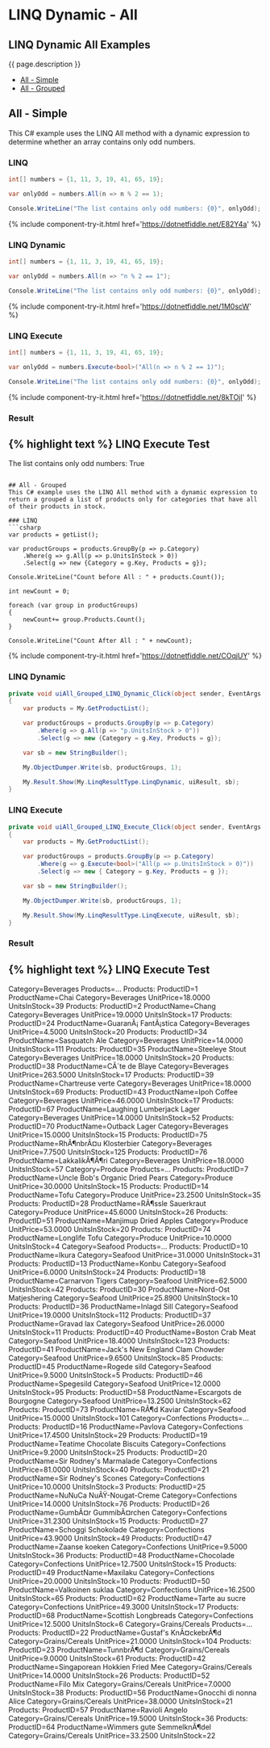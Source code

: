 # LINQ Dynamic - All

## LINQ Dynamic All Examples
{{ page.description }}

- [All - Simple](#all---simple)
- [All - Grouped](#all---grouped)

## All - Simple
This C# example uses the LINQ All method with a dynamic expression to determine whether an array contains only odd numbers.

### LINQ
```csharp
int[] numbers = {1, 11, 3, 19, 41, 65, 19};

var onlyOdd = numbers.All(n => n % 2 == 1);

Console.WriteLine("The list contains only odd numbers: {0}", onlyOdd);
```
{% include  component-try-it.html href='https://dotnetfiddle.net/E82Y4a' %}

### LINQ Dynamic
```csharp
int[] numbers = {1, 11, 3, 19, 41, 65, 19};

var onlyOdd = numbers.All(n => "n % 2 == 1");

Console.WriteLine("The list contains only odd numbers: {0}", onlyOdd);
```
{% include  component-try-it.html href='https://dotnetfiddle.net/1M0scW' %}

### LINQ Execute
```csharp
int[] numbers = {1, 11, 3, 19, 41, 65, 19};

var onlyOdd = numbers.Execute<bool>("All(n => n % 2 == 1)");

Console.WriteLine("The list contains only odd numbers: {0}", onlyOdd);
```
{% include  component-try-it.html href='https://dotnetfiddle.net/8kTOjI' %}

### Result
{% highlight text %}
LINQ Execute Test
------------------------------
The list contains only odd numbers: True

```

## All - Grouped
This C# example uses the LINQ All method with a dynamic expression to return a grouped a list of products only for categories that have all of their products in stock.

### LINQ
```csharp
var products = getList();

var productGroups = products.GroupBy(p => p.Category)
	.Where(g => g.All(p => p.UnitsInStock > 0))
	.Select(g => new {Category = g.Key, Products = g});

Console.WriteLine("Count before All : " + products.Count());

int newCount = 0;

foreach (var group in productGroups) 
{
	newCount+= group.Products.Count();
}

Console.WriteLine("Count After All : " + newCount);
```
{% include  component-try-it.html href='https://dotnetfiddle.net/COqjUY' %}

### LINQ Dynamic
```csharp
private void uiAll_Grouped_LINQ_Dynamic_Click(object sender, EventArgs e)
{
	var products = My.GetProductList();

	var productGroups = products.GroupBy(p => p.Category)
		.Where(g => g.All(p => "p.UnitsInStock > 0"))
		.Select(g => new {Category = g.Key, Products = g});

	var sb = new StringBuilder();

	My.ObjectDumper.Write(sb, productGroups, 1);

	My.Result.Show(My.LinqResultType.LinqDynamic, uiResult, sb);
}
```

### LINQ Execute
```csharp
private void uiAll_Grouped_LINQ_Execute_Click(object sender, EventArgs e)
{
	var products = My.GetProductList();

	var productGroups = products.GroupBy(p => p.Category)
		.Where(g => g.Execute<bool>("All(p => p.UnitsInStock > 0)"))
		.Select(g => new { Category = g.Key, Products = g });

	var sb = new StringBuilder();

	My.ObjectDumper.Write(sb, productGroups, 1);

	My.Result.Show(My.LinqResultType.LinqExecute, uiResult, sb);
}
```

### Result
{% highlight text %}
LINQ Execute Test
------------------------------
Category=Beverages      Products=... 
  Products: ProductID=1  ProductName=Chai        Category=Beverages      UnitPrice=18.0000      UnitsInStock=39 
  Products: ProductID=2  ProductName=Chang      Category=Beverages      UnitPrice=19.0000      UnitsInStock=17 
  Products: ProductID=24  ProductName=GuaranÃ¡ FantÃ¡stica  Category=Beverages      UnitPrice=4.5000        UnitsInStock=20 
  Products: ProductID=34  ProductName=Sasquatch Ale      Category=Beverages      UnitPrice=14.0000      UnitsInStock=111 
  Products: ProductID=35  ProductName=Steeleye Stout      Category=Beverages      UnitPrice=18.0000      UnitsInStock=20 
  Products: ProductID=38  ProductName=CÃ´te de Blaye      Category=Beverages      UnitPrice=263.5000      UnitsInStock=17 
  Products: ProductID=39  ProductName=Chartreuse verte    Category=Beverages      UnitPrice=18.0000      UnitsInStock=69 
  Products: ProductID=43  ProductName=Ipoh Coffee        Category=Beverages      UnitPrice=46.0000      UnitsInStock=17 
  Products: ProductID=67  ProductName=Laughing Lumberjack Lager  Category=Beverages      UnitPrice=14.0000      UnitsInStock=52 
  Products: ProductID=70  ProductName=Outback Lager      Category=Beverages      UnitPrice=15.0000      UnitsInStock=15 
  Products: ProductID=75  ProductName=RhÃ¶nbrÃ¤u Klosterbier        Category=Beverages      UnitPrice=7.7500        UnitsInStock=125 
  Products: ProductID=76  ProductName=LakkalikÃ¶Ã¶ri        Category=Beverages      UnitPrice=18.0000      UnitsInStock=57 
Category=Produce        Products=... 
  Products: ProductID=7  ProductName=Uncle Bob's Organic Dried Pears    Category=Produce        UnitPrice=30.0000      UnitsInStock=15 
  Products: ProductID=14  ProductName=Tofu        Category=Produce        UnitPrice=23.2500      UnitsInStock=35 
  Products: ProductID=28  ProductName=RÃ¶ssle Sauerkraut  Category=Produce        UnitPrice=45.6000      UnitsInStock=26 
  Products: ProductID=51  ProductName=Manjimup Dried Apples      Category=Produce        UnitPrice=53.0000      UnitsInStock=20 
  Products: ProductID=74  ProductName=Longlife Tofu      Category=Produce        UnitPrice=10.0000      UnitsInStock=4 
Category=Seafood        Products=... 
  Products: ProductID=10  ProductName=Ikura      Category=Seafood        UnitPrice=31.0000      UnitsInStock=31 
  Products: ProductID=13  ProductName=Konbu      Category=Seafood        UnitPrice=6.0000        UnitsInStock=24 
  Products: ProductID=18  ProductName=Carnarvon Tigers    Category=Seafood        UnitPrice=62.5000      UnitsInStock=42 
  Products: ProductID=30  ProductName=Nord-Ost Matjeshering      Category=Seafood        UnitPrice=25.8900      UnitsInStock=10 
  Products: ProductID=36  ProductName=Inlagd Sill        Category=Seafood        UnitPrice=19.0000      UnitsInStock=112 
  Products: ProductID=37  ProductName=Gravad lax  Category=Seafood        UnitPrice=26.0000      UnitsInStock=11 
  Products: ProductID=40  ProductName=Boston Crab Meat    Category=Seafood        UnitPrice=18.4000      UnitsInStock=123 
  Products: ProductID=41  ProductName=Jack's New England Clam Chowder    Category=Seafood        UnitPrice=9.6500        UnitsInStock=85 
  Products: ProductID=45  ProductName=Rogede sild        Category=Seafood        UnitPrice=9.5000        UnitsInStock=5 
  Products: ProductID=46  ProductName=Spegesild  Category=Seafood        UnitPrice=12.0000      UnitsInStock=95 
  Products: ProductID=58  ProductName=Escargots de Bourgogne      Category=Seafood        UnitPrice=13.2500      UnitsInStock=62 
  Products: ProductID=73  ProductName=RÃ¶d Kaviar  Category=Seafood        UnitPrice=15.0000      UnitsInStock=101 
Category=Confections    Products=... 
  Products: ProductID=16  ProductName=Pavlova    Category=Confections    UnitPrice=17.4500      UnitsInStock=29 
  Products: ProductID=19  ProductName=Teatime Chocolate Biscuits  Category=Confections    UnitPrice=9.2000        UnitsInStock=25 
  Products: ProductID=20  ProductName=Sir Rodney's Marmalade      Category=Confections    UnitPrice=81.0000      UnitsInStock=40 
  Products: ProductID=21  ProductName=Sir Rodney's Scones        Category=Confections    UnitPrice=10.0000      UnitsInStock=3 
  Products: ProductID=25  ProductName=NuNuCa NuÃŸ-Nougat-Creme    Category=Confections    UnitPrice=14.0000      UnitsInStock=76 
  Products: ProductID=26  ProductName=GumbÃ¤r GummibÃ¤rchen        Category=Confections    UnitPrice=31.2300      UnitsInStock=15 
  Products: ProductID=27  ProductName=Schoggi Schokolade  Category=Confections    UnitPrice=43.9000      UnitsInStock=49 
  Products: ProductID=47  ProductName=Zaanse koeken      Category=Confections    UnitPrice=9.5000        UnitsInStock=36 
  Products: ProductID=48  ProductName=Chocolade  Category=Confections    UnitPrice=12.7500      UnitsInStock=15 
  Products: ProductID=49  ProductName=Maxilaku    Category=Confections    UnitPrice=20.0000      UnitsInStock=10 
  Products: ProductID=50  ProductName=Valkoinen suklaa    Category=Confections    UnitPrice=16.2500      UnitsInStock=65 
  Products: ProductID=62  ProductName=Tarte au sucre      Category=Confections    UnitPrice=49.3000      UnitsInStock=17 
  Products: ProductID=68  ProductName=Scottish Longbreads        Category=Confections    UnitPrice=12.5000      UnitsInStock=6 
Category=Grains/Cereals        Products=... 
  Products: ProductID=22  ProductName=Gustaf's KnÃ¤ckebrÃ¶d        Category=Grains/Cereals        UnitPrice=21.0000      UnitsInStock=104 
  Products: ProductID=23  ProductName=TunnbrÃ¶d    Category=Grains/Cereals        UnitPrice=9.0000        UnitsInStock=61 
  Products: ProductID=42  ProductName=Singaporean Hokkien Fried Mee      Category=Grains/Cereals        UnitPrice=14.0000      UnitsInStock=26 
  Products: ProductID=52  ProductName=Filo Mix    Category=Grains/Cereals        UnitPrice=7.0000        UnitsInStock=38 
  Products: ProductID=56  ProductName=Gnocchi di nonna Alice      Category=Grains/Cereals        UnitPrice=38.0000      UnitsInStock=21 
  Products: ProductID=57  ProductName=Ravioli Angelo      Category=Grains/Cereals        UnitPrice=19.5000      UnitsInStock=36 
  Products: ProductID=64  ProductName=Wimmers gute SemmelknÃ¶del  Category=Grains/Cereals        UnitPrice=33.2500      UnitsInStock=22

```

